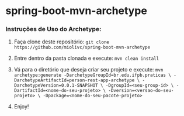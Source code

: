 #   spring-boot-mvn-archetype

###   Instruções de Uso do Archetype:

1. Faça clone deste repositório:
    `git clone https://github.com/miolivc/spring-boot-mvn-archetype`

2. Entre dentro da pasta clonada e execute:
    `mvn clean install`

3. Vá para o diretório que deseja criar seu projeto e execute:
    `mvn archetype:generate -DarchetypeGroupId=br.edu.ifpb.praticas \
        -DarchetypeArtifactId=person-rest-app-archetype \
        -DarchetypeVersion=0.0.1-SNAPSHOT \
        -DgroupId=<seu-group-id> \
        -DartifactId=<nome-do-seu-projeto> \
        -Dversion=<versao-do-seu-projeto> \
        -Dpackage=<nome-do-seu-pacote-projeto>
    `

4. Enjoy! 